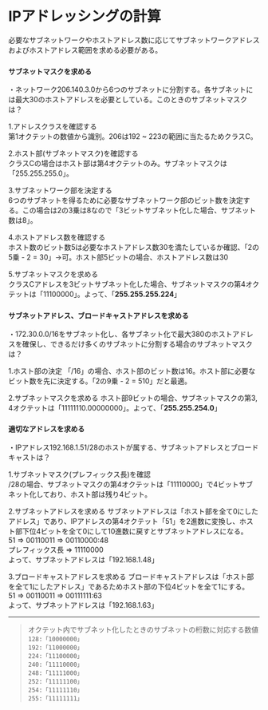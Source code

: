 # IPアドレッシングの計算
必要なサブネットワークやホストアドレス数に応じてサブネットワークアドレスおよびホストアドレス範囲を求める必要がある。

### `サブネットマスクを求める`
・ネットワーク206.140.3.0から6つのサブネットに分割する。各サブネットには最大30のホストアドレスを必要としている。このときのサブネットマスクは？

1.アドレスクラスを確認する  
第1オクテットの数値から識別。206は192 ~ 223の範囲に当たるためクラスC。

2.ホスト部(サブネットマスク)を確認する  
クラスCの場合はホスト部は第4オクテットのみ。サブネットマスクは「255.255.255.0」。

3.サブネットワーク部を決定する  
6つのサブネットを得るために必要なサブネットワーク部のビット数を決定する。この場合は2の3乗は8なので「3ビットサブネット化した場合、サブネット数は8」。

4.ホストアドレス数を確認する  
ホスト数のビット数5は必要なホストアドレス数30を満たしているか確認、「2の5乗 - 2 = 30」→可。ホスト部5ビットの場合、ホストアドレス数は30

5.サブネットマスクを求める  
クラスCアドレスを3ビットサブネット化した場合、サブネットマスクの第4オクテットは「11100000」。よって、「**255.255.255.224**」

### `サブネットアドレス、ブロードキャストアドレスを求める`
・172.30.0.0/16をサブネット化し、各サブネット化で最大380のホストアドレスを確保し、できるだけ多くのサブネットに分割する場合のサブネットマスクは？

1.ホスト部の決定
「/16」の場合、ホスト部のビット数は16。ホスト部に必要なビット数を先に決定する。「2の9乗 - 2 = 510」だと最適。

2.サブネットマスクを求める
ホスト部9ビットの場合、サブネットマスクの第3, 4オクテットは「11111110.00000000」。よって、「**255.255.254.0**」

### `適切なアドレスを求める`
・IPアドレス192.168.1.51/28のホストが属する、サブネットアドレスとブロードキャストは？

1.サブネットマスク(プレフィックス長)を確認  
/28の場合、サブネットマスクの第4オクテットは「11110000」で4ビットサブネット化しており、ホスト部は残り4ビット。

2.サブネットアドレスを求める
サブネットアドレスは「ホスト部を全て0にしたアドレス」であり、IPアドレスの第4オクテット「51」を2進数に変換し、ホスト部下位4ビットを全て0にして10進数に戻すとサブネットアドレスになる。  
51 => 00110011 => 00110000:48  
プレフィックス長 => 11110000  
よって、サブネットアドレスは「192.168.1.48」

3.ブロードキャストアドレスを求める
ブロードキャストアドレスは「ホスト部を全て1にしたアドレス」であるためホスト部の下位4ビットを全て1にする。  
51 => 00110011 => 00111111:63  
よって、サブネットアドレスは「192.168.1.63」

---
> オクテット内でサブネット化したときのサブネットの桁数に対応する数値  
> `128:「10000000」`  
> `192:「11000000」`  
> `224:「11100000」`  
> `240:「11110000」`  
> `248:「11111000」`  
> `252:「11111100」`  
> `254:「11111110」`  
> `255:「11111111」`
